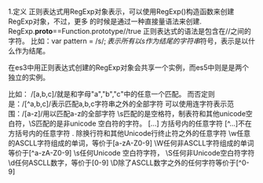 1.定义
  正则表达式用RegExp对象表示，可以使用RegExp()构造函数来创建RegExp对象，不过，更多
  的时候是通过一种直接量语法来创建.
  RegExp.__proto__==Function.prototype//true
  正则表达式的语法是包含在//之间的字符。
  比如：var pattern = /s$/;表示所有以s作为结尾的字符串$符号，表示是以什么作为结尾。

  在es3中用正则表达式创建的RegExp对象会共享一个实例，而es5中则是是两个独立的实例。


  比如：
  /[a,b,c]/就是和字母"a","b","c"中的任意一个匹配。
  而否定则是：/[^a,b,c]/表示匹配a,b,c字符串之外的全部字符
  可以使用连字符表示范围：/[a-z]/用以匹配a-z的全部字符
  \s匹配的是空格符，制表符和其他unicode空白符，\S匹配的是非unicode 空白符的字符。
  [...] 方括号内的任意字符
  [^...]不在方括号内的任意字符
  . 除换行符和其他Unicode行终止符之外的任意字符
  \w任意的ASCLL字符组成的单词，等价于[a-zA-Z0-9]
  \W任何非ASCLL字符组成的单词等价于[^a-zA-Z0-9]
  \s任何Unicode 空白符字符，
  \S任何非Unicode空白符字符
  \d任何ASCLL数字，等价于[0-9]
  \D除了ASCLL数字之外的任何字符等价于[^0-9]
  
